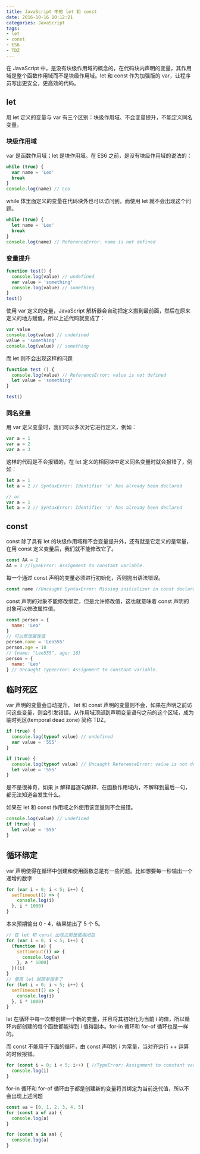 ```yaml
---
title: JavaScript 中的 let 和 const
date: 2016-10-16 10:12:21
categories: JavaScript
tags:
- let 
- const
- ES6
- TDZ
---
```


在 JavaScript 中，是没有块级作用域的概念的，在代码块内声明的变量，其作用域是整个函数作用域而不是块级作用域。let 和 const 作为加强版的 var，让程序员写出更安全，更高效的代码。
<!-- more -->

## let

用 let 定义的变量与 var 有三个区别：块级作用域、不会变量提升，不能定义同名变量。

### 块级作用域

var 是函数作用域；let 是块作用域。在 ES6 之前，是没有块级作用域的说法的：

```javascript
while (true) {
  var name = 'Leo'
  break
}
console.log(name) // Leo
```

while 体里面定义的变量在代码块外也可以访问到，而使用 let 就不会出现这个问题。

```javascript
while (true) {
  let name = 'Leo'
  break
}
console.log(name) // ReferenceError: name is not defined
```

### 变量提升

```javascript
function test() {
  console.log(value) // undefined
  var value = 'something'
  console.log(value) // something
}
test()
```

使用 var 定义的变量，JavaScript 解析器会自动把定义搬到最前面，然后在原来定义的地方赋值。所以上述代码就变成了：

```javascript
var value
console.log(value) // undefined
value = 'something'
console.log(value) // something
```

而 let 则不会出现这样的问题

```javascript
function test () {
  console.log(value) // ReferenceError: value is not defined
  let value = 'something'
}

test()
```

### 同名变量

用 var 定义变量时，我们可以多次对它进行定义，例如：

```javascript
var a = 1
var a = 2
var a = 3
```

这样的代码是不会报错的，在 let 定义的相同块中定义同名变量时就会报错了，例如：

```javascript
let a = 1
let a = 2 // SyntaxError: Identifier 'a' has already been declared

// or
var a = 1
let a = 2 // SyntaxError: Identifier 'a' has already been declared
```

## const

const 除了具有 let 的块级作用域和不会变量提升外，还有就是它定义的是常量，在用 const 定义变量后，我们就不能修改它了。

```javascript
const AA = 2
AA = 3 //TypeError: Assignment to constant variable.
```

每一个通过 const 声明的变量必须进行初始化，否则抛出语法错误。

```javascript
const name //Uncaught SyntaxError: Missing initializer in const declaration
```

const 声明的对象不能修改绑定，但是允许修改值，这也就意味着 const 声明的对象可以修改属性值。

```javascript
const person = {
  name: 'Leo'
}
// 可以修改属性值
person.name = 'Leo555'
person.age = 18
// {name: "Leo555", age: 18}
person = {
  name: 'Leo'
} // Uncaught TypeError: Assignment to constant variable. 
```

## 临时死区

var 声明的变量会自动提升， let 和 const 声明的变量则不会，如果在声明之前访问这些变量，则会引发错误。从作用域顶部到声明变量语句之前的这个区域，成为临时死区(temporal dead zone) 简称 TDZ。

```javascript
if (true) {
  console.log(typeof value) // undefined
  var value = '555'
}

if (true) {
  console.log(typeof value) // Uncaught ReferenceError: value is not defined
  let value = '555'
}
```

是不是很神奇，如果 js 解释器逐句解释，在函数作用域内，不解释到最后一句，都无法知道会发生什么。

如果在 let 和 const 作用域之外使用该变量则不会报错。

```javascript
console.log(value) // undefined
if (true) {
  let value = '555'
}
```

## 循环绑定

var 声明使得在循环中创建和使用函数总是有一些问题。比如想要每一秒输出一个递增的数字

```javascript
for (var i = 0; i < 5; i++) {
  setTimeout(() => {
    console.log(i)
  }, i * 1000)
}
```
本来预期输出 0 - 4，结果输出了 5 个 5。 

```javascript
// 在 let 和 const 出现之前是使用闭包
for (var i = 0; i < 5; i++) {
  (function (a) {
    setTimeout(() => {
      console.log(a)
    }, a * 1000)
  })(i)
}
// 使用 let 就简单很多了
for (let i = 0; i < 5; i++) {
  setTimeout(() => {
    console.log(i)
  }, i * 1000)
}
```
let 在循环中每一次都创建一个新的变量，并且将其初始化为当前 i 的值，所以循环内部创建的每个函数都能得到 i 值得副本。for-in 循环和 for-of 循环也是一样的。

而 const 不能用于下面的循环，由 const 声明的 i 为常量，当对齐运行 ++ 运算的时候报错。

```javascript
for (const i = 0; i < 5; i++) { //TypeError: Assignment to constant variable.
  console.log(i)
}
```

for-in 循环和 for-of 循环由于都是创建新的变量将其绑定为当前迭代值，所以不会出现上述问题

```javascript
const aa = [0, 1, 2, 3, 4, 5]
for (const a of aa) {
  console.log(a)
}

for (const a in aa) {
  console.log(a)
}
```